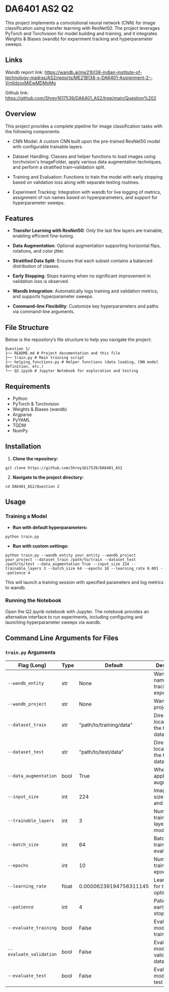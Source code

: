 # DA6401 AS2 Q2

This project implements a convolutional neural network (CNN) for image classification using transfer learning with ResNet50. The project leverages PyTorch and Torchvision for model building and training, and it integrates Weights & Biases (wandb) for experiment tracking and hyperparameter sweeps.

## Links

Wandb report link: https://wandb.ai/me21b138-indian-institute-of-technology-madras/AS2/reports/ME21B138-s-DA6401-Assignment-2--VmlldzoxMjEwMDMxMg

Github link: https://github.com/Shrey1617539/DA6401_AS2/tree/main/Question%202

## Overview

This project provides a complete pipeline for image classification tasks with the following components:

- CNN Model: A custom CNN built upon the pre-trained ResNet50 model with configurable trainable layers.

- Dataset Handling: Classes and helper functions to load images using torchvision's ImageFolder, apply various data augmentation techniques, and perform a stratified train–validation split.

- Training and Evaluation: Functions to train the model with early stopping based on validation loss along with separate testing routines.

- Experiment Tracking: Integration with wandb for live logging of metrics, assignment of run names based on hyperparameters, and support for hyperparameter sweeps.

## Features

- **Transfer Learning with ResNet50**: Only the last few layers are trainable, enabling efficient fine-tuning.

- **Data Augmentation**: Optional augmentation supporting horizontal flips, rotations, and color jitter.

- **Stratified Data Split**: Ensures that each subset contains a balanced distribution of classes.

- **Early Stopping**: Stops training when no significant improvement in validation loss is observed.

- **Wandb Integration**: Automatically logs training and validation metrics, and supports hyperparameter sweeps.

- **Command-line Flexibility**: Customize key hyperparameters and paths via command-line arguments.

## File Structure

Below is the repository’s file structure to help you navigate the project:

```
Question 1/
├── README.md # Project documentation and this file
├── train.py # Main training script
├── helping_functions.py # Helper functions (data loading, CNN model definition, etc.)
└── Q2.ipynb # Jupyter Notebook for exploration and testing
```

## Requirements

- Python
- PyTorch & Torchvision
- Weights & Biases (wandb)
- Argparse
- PyYAML
- TQDM
- NumPy

## Installation

1. **Clone the repository:**

```
git clone https://github.com/Shrey1617539/DA6401_AS2
```

2. **Navigate to the project directory:**

```
cd DA6401_AS2/Question 2
```

## Usage

### Training a Model

- **Run with default hyperparameters:**

```
python train.py
```

- **Run with custom settings:**

```
python train.py --wandb_entity your_entity --wandb_project your_project --dataset_train /path/to/train --dataset_test /path/to/test --data_augmentation True --input_size 224 --trainable_layers 3 --batch_size 64 --epochs 10 --learning_rate 0.001 --patience 4
```

This will launch a training session with specified parameters and log metrics to wandb.

### Running the Notebook

Open the Q2.ipynb notebook with Jupyter. The notebook provides an alternative interface to run experiments, including configuring and launching hyperparameter sweeps via wandb.

## Command Line Arguments for Files

### `train.py` Arguments

| **Flag (Long)**         | **Type** | **Default**             | **Description**                             |
| ----------------------- | -------- | ----------------------- | ------------------------------------------- |
| `--wandb_entity`        | str      | None                    | Wandb entity name for tracking experiments  |
| `--wandb_project`       | str      | None                    | Wandb project name                          |
| `--dataset_train`       | str      | "path/to/training/data" | Directory location for the training dataset |
| `--dataset_test`        | str      | "path/to/test/data"     | Directory location for the test dataset     |
| `--data_augmentation`   | bool     | True                    | Whether to apply data augmentation          |
| `--input_size`          | int      | 224                     | Image input size (height and width)         |
| `--trainable_layers`    | int      | 3                       | Number of trainable layers in the model     |
| `--batch_size`          | int      | 64                      | Batch size for training and evaluation      |
| `--epochs`              | int      | 10                      | Number of training epochs                   |
| `--learning_rate`       | float    | 0.00006239194756311145  | Learning rate for the optimizer             |
| `--patience`            | int      | 4                       | Patience for early stopping                 |
| `--evaluate_training`   | bool     | False                   | Evaluate the model on the training data     |
| `--evaluate_validation` | bool     | False                   | Evaluate the model on the validation data   |
| `--evaluate_test`       | bool     | False                   | Evaluate the model on the test data         |
